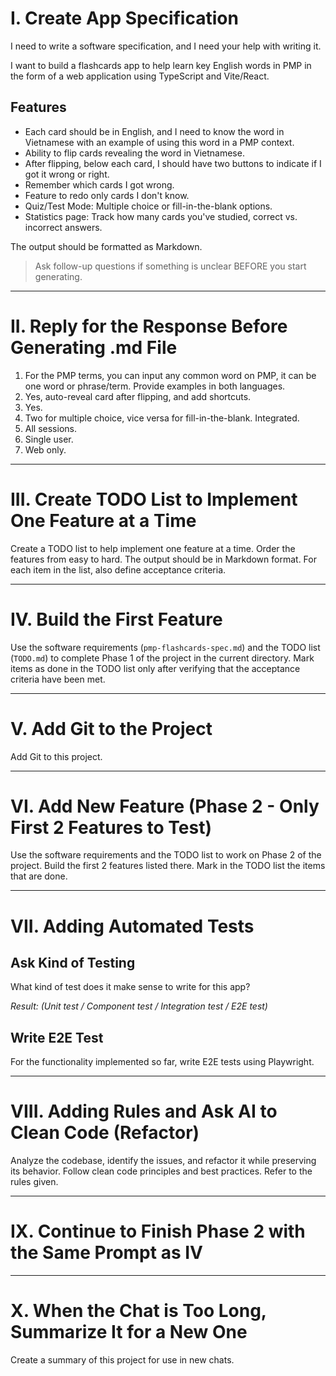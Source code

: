 # I. Create App Specification

I need to write a software specification, and I need your help with writing it.

I want to build a flashcards app to help learn key English words in PMP in the form of a web application using TypeScript and Vite/React.

## Features
- Each card should be in English, and I need to know the word in Vietnamese with an example of using this word in a PMP context.
- Ability to flip cards revealing the word in Vietnamese.
- After flipping, below each card, I should have two buttons to indicate if I got it wrong or right.
- Remember which cards I got wrong.
- Feature to redo only cards I don't know.
- Quiz/Test Mode: Multiple choice or fill-in-the-blank options.
- Statistics page: Track how many cards you've studied, correct vs. incorrect answers.

The output should be formatted as Markdown.

> Ask follow-up questions if something is unclear BEFORE you start generating.

---

# II. Reply for the Response Before Generating .md File

1. For the PMP terms, you can input any common word on PMP, it can be one word or phrase/term. Provide examples in both languages.
2. Yes, auto-reveal card after flipping, and add shortcuts.
3. Yes.
4. Two for multiple choice, vice versa for fill-in-the-blank. Integrated.
5. All sessions.
6. Single user.
7. Web only.

---

# III. Create TODO List to Implement One Feature at a Time

Create a TODO list to help implement one feature at a time. Order the features from easy to hard. The output should be in Markdown format.
For each item in the list, also define acceptance criteria.

---

# IV. Build the First Feature

Use the software requirements (`pmp-flashcards-spec.md`) and the TODO list (`TODO.md`) to complete Phase 1 of the project in the current directory.
Mark items as done in the TODO list only after verifying that the acceptance criteria have been met.

---

# V. Add Git to the Project

Add Git to this project.

---

# VI. Add New Feature (Phase 2 - Only First 2 Features to Test)

Use the software requirements and the TODO list to work on Phase 2 of the project. Build the first 2 features listed there. Mark in the TODO list the items that are done.

---

# VII. Adding Automated Tests

## Ask Kind of Testing
What kind of test does it make sense to write for this app?

_Result: (Unit test / Component test / Integration test / E2E test)_

## Write E2E Test
For the functionality implemented so far, write E2E tests using Playwright.

---

# VIII. Adding Rules and Ask AI to Clean Code (Refactor)

Analyze the codebase, identify the issues, and refactor it while preserving its behavior. Follow clean code principles and best practices. Refer to the rules given.

---

# IX. Continue to Finish Phase 2 with the Same Prompt as IV

---

# X. When the Chat is Too Long, Summarize It for a New One

Create a summary of this project for use in new chats.